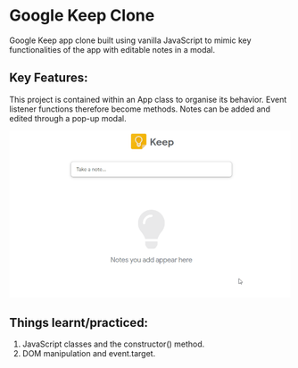 # Google Keep Clone
Google Keep app clone built using vanilla JavaScript to mimic key functionalities of the app with editable notes in a modal.

## Key Features: 

This project is contained within an App class to organise its behavior. Event listener functions therefore become methods. 
Notes can be added and edited through a pop-up modal.

 ![Keep Example](/keepgif.gif)


## Things learnt/practiced:

1. JavaScript classes and the constructor() method. 
2. DOM manipulation and event.target.


